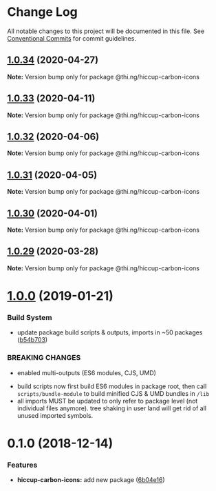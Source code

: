 # Change Log

All notable changes to this project will be documented in this file.
See [Conventional Commits](https://conventionalcommits.org) for commit guidelines.

## [1.0.34](https://github.com/thi-ng/umbrella/compare/@thi.ng/hiccup-carbon-icons@1.0.33...@thi.ng/hiccup-carbon-icons@1.0.34) (2020-04-27)

**Note:** Version bump only for package @thi.ng/hiccup-carbon-icons





## [1.0.33](https://github.com/thi-ng/umbrella/compare/@thi.ng/hiccup-carbon-icons@1.0.32...@thi.ng/hiccup-carbon-icons@1.0.33) (2020-04-11)

**Note:** Version bump only for package @thi.ng/hiccup-carbon-icons





## [1.0.32](https://github.com/thi-ng/umbrella/compare/@thi.ng/hiccup-carbon-icons@1.0.31...@thi.ng/hiccup-carbon-icons@1.0.32) (2020-04-06)

**Note:** Version bump only for package @thi.ng/hiccup-carbon-icons





## [1.0.31](https://github.com/thi-ng/umbrella/compare/@thi.ng/hiccup-carbon-icons@1.0.30...@thi.ng/hiccup-carbon-icons@1.0.31) (2020-04-05)

**Note:** Version bump only for package @thi.ng/hiccup-carbon-icons





## [1.0.30](https://github.com/thi-ng/umbrella/compare/@thi.ng/hiccup-carbon-icons@1.0.29...@thi.ng/hiccup-carbon-icons@1.0.30) (2020-04-01)

**Note:** Version bump only for package @thi.ng/hiccup-carbon-icons





## [1.0.29](https://github.com/thi-ng/umbrella/compare/@thi.ng/hiccup-carbon-icons@1.0.28...@thi.ng/hiccup-carbon-icons@1.0.29) (2020-03-28)

**Note:** Version bump only for package @thi.ng/hiccup-carbon-icons





# [1.0.0](https://github.com/thi-ng/umbrella/compare/@thi.ng/hiccup-carbon-icons@0.1.2...@thi.ng/hiccup-carbon-icons@1.0.0) (2019-01-21)

### Build System

* update package build scripts & outputs, imports in ~50 packages ([b54b703](https://github.com/thi-ng/umbrella/commit/b54b703))

### BREAKING CHANGES

* enabled multi-outputs (ES6 modules, CJS, UMD)

- build scripts now first build ES6 modules in package root, then call
  `scripts/bundle-module` to build minified CJS & UMD bundles in `/lib`
- all imports MUST be updated to only refer to package level
  (not individual files anymore). tree shaking in user land will get rid of
  all unused imported symbols.

# 0.1.0 (2018-12-14)

### Features

* **hiccup-carbon-icons:** add new package ([6b04e16](https://github.com/thi-ng/umbrella/commit/6b04e16))
